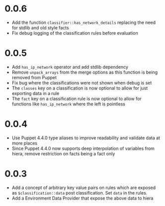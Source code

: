 # 0.0.6

  * Add the function `classifier::has_network_details` replacing the need for stdlib and old style facts
  * Fix debug logging of the classification rules before evaluation

# 0.0.5

  * Add `has_ip_network` operator and add stdlib dependency
  * Remove `unpack_arrays` from the merge options as this function is being removed from Puppet
  * Fix bug where the classifications were not shown when debug is set
  * The `classes` key on a classification is now optional to allow for just exporting data in a rule
  * The `fact` key on a classification rule is now optional to allow for functions like `has_ip_network` where the left is pointless

# 0.0.4

  * Use Puppet 4.4.0 type aliases to improve readability and validate data at more places
  * Since Puppet 4.4.0 now supports deep interpolation of variables from hiera, remove restriction on facts being a fact only

# 0.0.3

  * Add a concept of arbitrary key value pairs on rules which are exposed as `$classification::data` post classification.  Set `data` in the rules.
  * Add a Environment Data Provider that expose the above data to hiera
